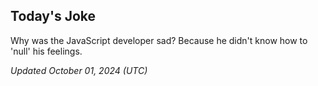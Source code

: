 ## Today's Joke
Why was the JavaScript developer sad? Because he didn't know how to 'null' his feelings.

*Updated October 01, 2024 (UTC)*

